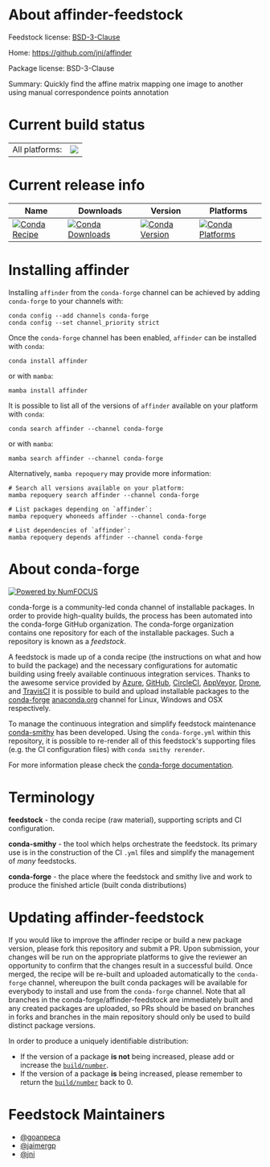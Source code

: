 About affinder-feedstock
========================

Feedstock license: [BSD-3-Clause](https://github.com/conda-forge/affinder-feedstock/blob/main/LICENSE.txt)

Home: https://github.com/jni/affinder

Package license: BSD-3-Clause

Summary: Quickly find the affine matrix mapping one image to another using manual correspondence points annotation

Current build status
====================


<table><tr><td>All platforms:</td>
    <td>
      <a href="https://dev.azure.com/conda-forge/feedstock-builds/_build/latest?definitionId=15158&branchName=main">
        <img src="https://dev.azure.com/conda-forge/feedstock-builds/_apis/build/status/affinder-feedstock?branchName=main">
      </a>
    </td>
  </tr>
</table>

Current release info
====================

| Name | Downloads | Version | Platforms |
| --- | --- | --- | --- |
| [![Conda Recipe](https://img.shields.io/badge/recipe-affinder-green.svg)](https://anaconda.org/conda-forge/affinder) | [![Conda Downloads](https://img.shields.io/conda/dn/conda-forge/affinder.svg)](https://anaconda.org/conda-forge/affinder) | [![Conda Version](https://img.shields.io/conda/vn/conda-forge/affinder.svg)](https://anaconda.org/conda-forge/affinder) | [![Conda Platforms](https://img.shields.io/conda/pn/conda-forge/affinder.svg)](https://anaconda.org/conda-forge/affinder) |

Installing affinder
===================

Installing `affinder` from the `conda-forge` channel can be achieved by adding `conda-forge` to your channels with:

```
conda config --add channels conda-forge
conda config --set channel_priority strict
```

Once the `conda-forge` channel has been enabled, `affinder` can be installed with `conda`:

```
conda install affinder
```

or with `mamba`:

```
mamba install affinder
```

It is possible to list all of the versions of `affinder` available on your platform with `conda`:

```
conda search affinder --channel conda-forge
```

or with `mamba`:

```
mamba search affinder --channel conda-forge
```

Alternatively, `mamba repoquery` may provide more information:

```
# Search all versions available on your platform:
mamba repoquery search affinder --channel conda-forge

# List packages depending on `affinder`:
mamba repoquery whoneeds affinder --channel conda-forge

# List dependencies of `affinder`:
mamba repoquery depends affinder --channel conda-forge
```


About conda-forge
=================

[![Powered by
NumFOCUS](https://img.shields.io/badge/powered%20by-NumFOCUS-orange.svg?style=flat&colorA=E1523D&colorB=007D8A)](https://numfocus.org)

conda-forge is a community-led conda channel of installable packages.
In order to provide high-quality builds, the process has been automated into the
conda-forge GitHub organization. The conda-forge organization contains one repository
for each of the installable packages. Such a repository is known as a *feedstock*.

A feedstock is made up of a conda recipe (the instructions on what and how to build
the package) and the necessary configurations for automatic building using freely
available continuous integration services. Thanks to the awesome service provided by
[Azure](https://azure.microsoft.com/en-us/services/devops/), [GitHub](https://github.com/),
[CircleCI](https://circleci.com/), [AppVeyor](https://www.appveyor.com/),
[Drone](https://cloud.drone.io/welcome), and [TravisCI](https://travis-ci.com/)
it is possible to build and upload installable packages to the
[conda-forge](https://anaconda.org/conda-forge) [anaconda.org](https://anaconda.org/)
channel for Linux, Windows and OSX respectively.

To manage the continuous integration and simplify feedstock maintenance
[conda-smithy](https://github.com/conda-forge/conda-smithy) has been developed.
Using the ``conda-forge.yml`` within this repository, it is possible to re-render all of
this feedstock's supporting files (e.g. the CI configuration files) with ``conda smithy rerender``.

For more information please check the [conda-forge documentation](https://conda-forge.org/docs/).

Terminology
===========

**feedstock** - the conda recipe (raw material), supporting scripts and CI configuration.

**conda-smithy** - the tool which helps orchestrate the feedstock.
                   Its primary use is in the construction of the CI ``.yml`` files
                   and simplify the management of *many* feedstocks.

**conda-forge** - the place where the feedstock and smithy live and work to
                  produce the finished article (built conda distributions)


Updating affinder-feedstock
===========================

If you would like to improve the affinder recipe or build a new
package version, please fork this repository and submit a PR. Upon submission,
your changes will be run on the appropriate platforms to give the reviewer an
opportunity to confirm that the changes result in a successful build. Once
merged, the recipe will be re-built and uploaded automatically to the
`conda-forge` channel, whereupon the built conda packages will be available for
everybody to install and use from the `conda-forge` channel.
Note that all branches in the conda-forge/affinder-feedstock are
immediately built and any created packages are uploaded, so PRs should be based
on branches in forks and branches in the main repository should only be used to
build distinct package versions.

In order to produce a uniquely identifiable distribution:
 * If the version of a package **is not** being increased, please add or increase
   the [``build/number``](https://docs.conda.io/projects/conda-build/en/latest/resources/define-metadata.html#build-number-and-string).
 * If the version of a package **is** being increased, please remember to return
   the [``build/number``](https://docs.conda.io/projects/conda-build/en/latest/resources/define-metadata.html#build-number-and-string)
   back to 0.

Feedstock Maintainers
=====================

* [@goanpeca](https://github.com/goanpeca/)
* [@jaimergp](https://github.com/jaimergp/)
* [@jni](https://github.com/jni/)

